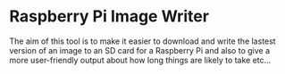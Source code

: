 # Raspberry Pi Image Writer

The aim of this tool is to make it easier to download and write the lastest version of an image to an SD card for a Raspberry Pi and also to give a more user-friendly output about how long things are likely to take etc...
